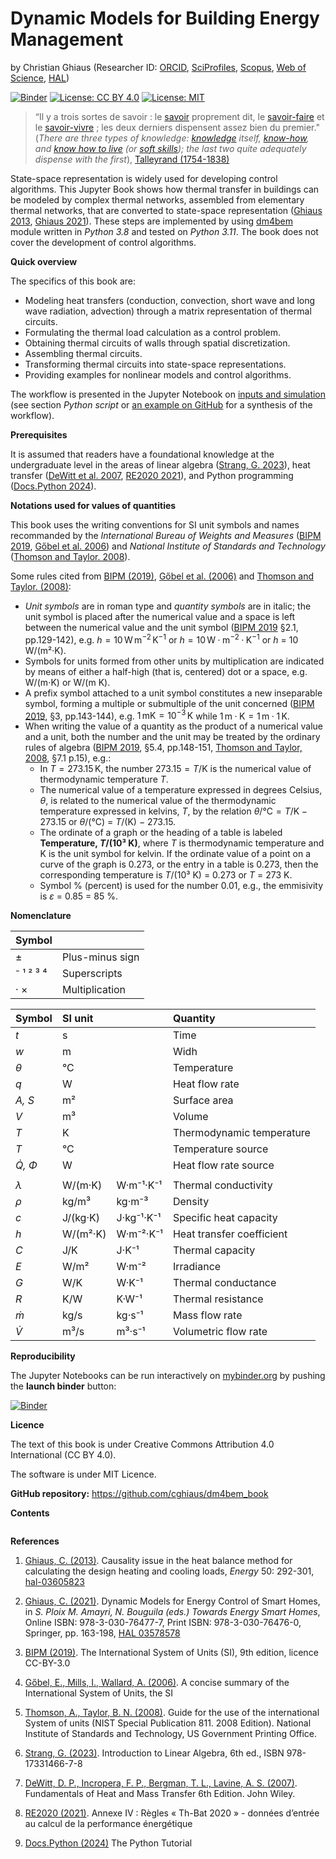 # Dynamic Models for Building Energy Management

by Christian Ghiaus (Researcher ID: [ORCID](https://orcid.org/0000-0001-5561-1245), [SciProfiles](https://sciprofiles.com/profile/2970335), [Scopus](https://www.scopus.com/authid/detail.uri?authorId=6603390490), [Web of Science](https://www.webofscience.com/wos/author/record/1651371), [HAL](https://cv.hal.science/cghiaus))

[![Binder](https://mybinder.org/badge_logo.svg)](https://mybinder.org/v2/gh/cghiaus/dm4bem_book/HEAD)
[![License: CC BY 4.0](https://img.shields.io/badge/License-CC_BY_4.0-lightgrey.svg)](https://creativecommons.org/licenses/by/4.0/)
[![License: MIT](https://img.shields.io/badge/License-MIT-yellow.svg)](https://github.com/cghiaus/dm4bem_book/blob/main/LICENSE)


> “Il y a trois sortes de savoir : le [savoir](https://fr.m.wikipedia.org/wiki/Savoir) proprement dit, le [savoir-faire](https://fr.m.wikipedia.org/wiki/Savoir-faire) et le [savoir-vivre](https://fr.m.wikipedia.org/wiki/Civilité) ; les deux derniers dispensent assez bien du premier." (_There are three types of knowledge: [knowledge](https://en.m.wikipedia.org/wiki/Knowledge) itself, [know-how](https://en.m.wikipedia.org/wiki/Procedural_knowledge), and [know how to live](https://en.m.wikipedia.org/wiki/Etiquette) (or [soft skills](https://en.m.wikipedia.org/wiki/Soft_skills)); the last two quite adequately dispense with the first_), [Talleyrand (1754-1838)](https://en.m.wikipedia.org/wiki/Charles_Maurice_de_Talleyrand-Périgord)


State-space representation is widely used for developing control algorithms. This Jupyter Book shows how thermal transfer in buildings can be modeled by complex thermal networks, assembled from elementary thermal networks, that are converted to state-space representation ([Ghiaus 2013](https://hal.archives-ouvertes.fr/hal-03605823/document), [Ghiaus 2021](https://doi.org/10.1007/978-3-030-76477-7_5)). These steps are implemented by using [dm4bem](tutorials/dm4bem.py) module written in _Python 3.8_ and tested on _Python 3.11_. The book does not cover the development of control algorithms.


__Quick overview__

The specifics of this book are:

- Modeling heat transfers (conduction, convection, short wave and long wave radiation, advection) through a matrix representation of thermal circuits.
- Formulating the thermal load calculation as a control problem.
- Obtaining thermal circuits of walls through spatial discretization.
- Assembling thermal circuits.
- Transforming thermal circuits into state-space representations.
- Providing examples for nonlinear models and control algorithms.

The workflow is presented in the Jupyter Notebook on [inputs and simulation](tutorials/pd05simulation.ipynb) (see section _Python script_ or [an example on GitHub](https://github.com/cghiaus/dm4bem_toy_model) for a synthesis of the workflow).


__Prerequisites__

It is assumed that readers have a foundational knowledge at the undergraduate level in the areas of linear algebra ([Strang, G. 2023](https://math.mit.edu/~gs/linearalgebra/ila6/indexila6.html)), heat transfer ([DeWitt et al. 2007](https://hyominsite.files.wordpress.com/2015/03/fundamentals-of-heat-and-mass-transfer-6th-edition.pdf), [RE2020 2021](https://rt-re-batiment.developpement-durable.gouv.fr/IMG/pdf/annexeiv_arrete_4_aout_2021.pdf)), and Python programming ([Docs.Python 2024](https://docs.python.org/3/tutorial/index.html)).


__Notations used for values of quantities__

This book uses the writing conventions for SI unit symbols and names recommanded by the *International Bureau of Weights and Measures* ([BIPM 2019](https://www.bipm.org/documents/20126/41483022/SI-Brochure-9-EN.pdf/2d2b50bf-f2b4-9661-f402-5f9d66e4b507?version=1.11&t=1671101192839&download=true), [Gőbel et al. 2006](https://www.bipm.org/documents/20126/41483022/SI-Brochure-9-concise-EN.pdf/2fda4656-e236-0fcb-3867-36ca74eea4e3)) and *National Institute of Standards and Technology* ([Thomson and Taylor. 2008](https://nvlpubs.nist.gov/nistpubs/Legacy/SP/nistspecialpublication811e2008.pdf)).

Some rules cited from [BIPM (2019)](https://www.bipm.org/documents/20126/41483022/SI-Brochure-9-EN.pdf/2d2b50bf-f2b4-9661-f402-5f9d66e4b507?version=1.11&t=1671101192839&download=true), [Gőbel et al. (2006)](https://www.bipm.org/documents/20126/41483022/SI-Brochure-9-concise-EN.pdf/2fda4656-e236-0fcb-3867-36ca74eea4e3) and [Thomson and Taylor. (2008)](https://nvlpubs.nist.gov/nistpubs/Legacy/SP/nistspecialpublication811e2008.pdf):
- _Unit symbols_ are in roman type and _quantity symbols_ are in italic; the unit symbol is placed after the numerical value and a space is left between the numerical value and the unit symbol ([BIPM 2019](https://www.bipm.org/documents/20126/41483022/SI-Brochure-9-EN.pdf/2d2b50bf-f2b4-9661-f402-5f9d66e4b507?version=1.11&t=1671101192839&download=true) §2.1, pp.129-142), e.g. $h = 10 \, \mathrm{W \, m^{−2} \, K^{−1}}$ or $h = 10\, \mathrm{W·m^{−2}·K^{−1}}$ or $h$ = 10 W/(m²·K).
- Symbols for units formed from other units by multiplication are indicated by means of either a half-high (that is, centered) dot or a space, e.g. W/(m⋅K) or W/(m K).
- A prefix symbol attached to a unit symbol constitutes a new inseparable symbol, forming a multiple or submultiple of the unit concerned ([BIPM 2019](https://www.bipm.org/documents/20126/41483022/SI-Brochure-9-EN.pdf/2d2b50bf-f2b4-9661-f402-5f9d66e4b507?version=1.11&t=1671101192839&download=true), §3, pp.143-144), e.g. $1 \, \mathrm{mK} = 10^{-3} \, \mathrm{K}$ while $1 \, \mathrm{m·K} = 1 \, \mathrm{m} · 1 \, \mathrm{K}.$
- When writing the value of a quantity as the product of a numerical value and a unit, both the number and the unit may be treated by the ordinary rules of algebra ([BIPM 2019](https://www.bipm.org/documents/20126/41483022/SI-Brochure-9-EN.pdf/2d2b50bf-f2b4-9661-f402-5f9d66e4b507?version=1.11&t=1671101192839&download=true), §5.4, pp.148-151, [Thomson and Taylor, 2008](https://nvlpubs.nist.gov/nistpubs/Legacy/SP/nistspecialpublication811e2008.pdf), §7.1 p.15), e.g.:
    - In $T = 273.15 \, \mathrm{K}$, the number $273.15 = T /\mathrm{K}$ is the numerical value of thermodynamic temperature $T.$
    - The numerical value of a temperature expressed in degrees Celsius, $\theta$, is related to the numerical value of the thermodynamic temperature expressed in kelvins, $T$, by the relation $\theta /\mathrm{°C} = T/ \mathrm{K} − 273.15$ or $\theta$/(°C) = $T$/(K) − 273.15.
    - The ordinate of a graph or the heading of a table is labeled __Temperature, $T$/(10³ K)__, where $T$ is thermodynamic temperature and K is the unit symbol for kelvin. If the ordinate value of a point on a curve of the graph is 0.273, or the entry in a table is 0.273, then the corresponding temperature is $T$/(10³ K) = 0.273 or $T$ = 273 K.
    - Symbol % (percent) is used for the number 0.01, e.g., the emmisivity is $\varepsilon$ = 0.85 = 85 %.

__Nomenclature__

| Symbol  |                 |
|:--------|:----------------|
| ±       | Plus-minus sign |
|⁻ ¹ ² ³ ⁴| Superscripts    |
| · ×     | Multiplication  |

|Symbol| SI unit |          | Quantity |
|:-----|:--------|----------|:----------|
| _t_  | s       |          | Time      |
| _w_  | m       |          | Widh      |
| _θ_  | °C      |          | Temperature |
| _q_  | W       |          | Heat flow rate |
|_A, S_| m²      |          | Surface area |
| _V_  | m³      |          | Volume |
| _T_  | K       |          | Thermodynamic temperature|
| _T_  | °C      |          | Temperature source|
|_Q̇, Φ_| W       |          | Heat flow rate source |
|      |         |          |                |
| _λ_  | W/(m·K) |W·m⁻¹·K⁻¹ | Thermal conductivity|
| _ρ_  | kg/m³   |kg·m⁻³    | Density |
| _c_  | J/(kg·K)|J·kg⁻¹·K⁻¹| Specific heat capacity |
| _h_  | W/(m²·K)|W·m⁻²·K⁻¹ | Heat transfer coefficient |
| _C_  | J/K     |J·K⁻¹     | Thermal capacity |
| _E_  | W/m²    |W·m⁻²     | Irradiance |
| _G_  | W/K     |W·K⁻¹     | Thermal conductance |
| _R_  | K/W     |K·W⁻¹     | Thermal resistance |
| _ṁ_  | kg/s    |kg·s⁻¹    | Mass flow rate |
| _V̇_  | m³/s    |m³·s⁻¹    | Volumetric flow rate |

__Reproducibility__

The Jupyter Notebooks can be run interactively on [mybinder.org](https://mybinder.org) by pushing the __launch binder__ button:

[![Binder](https://mybinder.org/badge_logo.svg)](https://mybinder.org/v2/gh/cghiaus/dm4bem_book/HEAD)

__Licence__

The text of this book is under Creative Commons Attribution 4.0 International (CC BY 4.0).

The software is under MIT Licence.


__GitHub repository:__ https://github.com/cghiaus/dm4bem_book


__Contents__

```{tableofcontents}
```

__References__

1. [Ghiaus, C. (2013)](https://doi.org/10.1016/j.energy.2012.10.024). Causality issue in the heat balance method for calculating the design heating and cooling loads, *Energy* 50: 292-301, [hal-03605823](https://hal.archives-ouvertes.fr/hal-03605823/document)

2. [Ghiaus, C. (2021)](https://doi.org/10.1007/978-3-030-76477-7_5). Dynamic Models for Energy Control of Smart Homes, in *S. Ploix M. Amayri, N. Bouguila (eds.) Towards Energy Smart Homes*, Online ISBN: 978-3-030-76477-7, Print ISBN: 978-3-030-76476-0, Springer, pp. 163-198, [HAL 03578578](https://hal.archives-ouvertes.fr/hal-03578578/document)

3. [BIPM (2019)](https://www.bipm.org/documents/20126/41483022/SI-Brochure-9-EN.pdf/2d2b50bf-f2b4-9661-f402-5f9d66e4b507?version=1.11&t=1671101192839&download=true). The International System of Units (SI), 9th edition, licence CC-BY-3.0

4. [Gőbel, E., Mills, I., Wallard,  A. (2006)](https://www.bipm.org/documents/20126/41483022/SI-Brochure-9-concise-EN.pdf/2fda4656-e236-0fcb-3867-36ca74eea4e3). A concise summary of the International System of Units, the SI

5. [Thomson, A., Taylor, B. N. (2008)](https://nvlpubs.nist.gov/nistpubs/Legacy/SP/nistspecialpublication811e2008.pdf). Guide for the use of the international System of units (NIST Special Publication 811․ 2008 Edition). National Institute of Standards and Technology, US Government Printing Office.

6. [Strang, G. (2023)](https://math.mit.edu/~gs/linearalgebra/ila6/indexila6.html). Introduction to Linear Algebra, 6th ed., ISBN 978-17331466-7-8

7. [DeWitt, D. P., Incropera, F. P., Bergman, T. L., Lavine, A. S. (2007)](https://hyominsite.files.wordpress.com/2015/03/fundamentals-of-heat-and-mass-transfer-6th-edition.pdf). Fundamentals of Heat and Mass Transfer 6th Edition. John Wiley.

8. [RE2020 (2021)](https://rt-re-batiment.developpement-durable.gouv.fr/IMG/pdf/annexeiv_arrete_4_aout_2021.pdf). Annexe IV : Règles « Th-Bat 2020 » - données d’entrée au calcul de la performance énergétique

9. [Docs.Python (2024)](https://docs.python.org/3/tutorial/index.html) The Python Tutorial